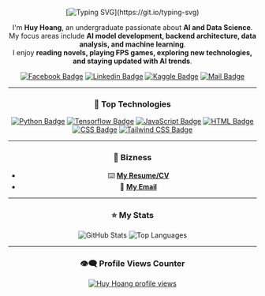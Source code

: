 <div align="center">

[![Typing SVG](https://readme-typing-svg.herokuapp.com?font=Calling+Code&size=50&duration=3000&pause=1000&color=0B6B65&background=21177700&center=true&vCenter=true&width=1000&height=100&separator=%3C&lines=Hi+There!%F0%9F%91%8B;+I'm+Huy+Hoang!)](https://git.io/typing-svg)

I'm **Huy Hoang**, an undergraduate passionate about **AI and Data Science**.  
My focus areas include **AI model development, backend architecture, data analysis, and machine learning**.  
I enjoy **reading novels, playing FPS games, exploring new technologies, and staying updated with AI trends**.  

[![Facebook Badge](https://img.shields.io/badge/Facebook-1877F2?style=for-the-badge&logo=facebook&logoColor=white)](https://www.facebook.com/profile.php?id=100008454588441) 
[![Linkedin Badge](https://img.shields.io/badge/LinkedIn-0077B5?style=for-the-badge&logo=linkedin&logoColor=white)](https://www.linkedin.com/in/hoang-huy-6b77a12a8/) 
[![Kaggle Badge](https://img.shields.io/badge/Kaggle-20BEFF?style=for-the-badge&logo=Kaggle&logoColor=white)](https://www.kaggle.com/hhhoang) 
[![Mail Badge](https://img.shields.io/badge/Gmail-D14836?style=for-the-badge&logo=gmail&logoColor=white)](mailto:ha.huy.hoang.tk@gmail.com)

---

### 🚀 Top Technologies

[![Python Badge](https://img.shields.io/badge/Python-14354C?style=for-the-badge&logo=python&logoColor=white)](#) 
[![Tensorflow Badge](https://img.shields.io/badge/TensorFlow-FF6F00?style=for-the-badge&logo=tensorflow&logoColor=white)](#) 
[![JavaScript Badge](https://img.shields.io/badge/JavaScript-323330?style=for-the-badge&logo=javascript&logoColor=F7DF1E)](#) 
[![HTML Badge](https://img.shields.io/badge/HTML5-E34F26?style=for-the-badge&logo=html5&logoColor=white)](#) 
[![CSS Badge](https://img.shields.io/badge/CSS3-1572B6?style=for-the-badge&logo=css3&logoColor=white)](#) 
[![Tailwind CSS Badge](https://img.shields.io/badge/Tailwind_CSS-38B2AC?style=for-the-badge&logo=tailwind-css&logoColor=white)](#) 

---

### 📂 Bizness

- :keyboard: [**My Resume/CV**](https://l1af.vercel.app/)  
- :email: [**My Email**](mailto:ha.huy.hoang.tk@gmail.com)  

---

### ⭐ My Stats

<img alt="GitHub Stats" src="https://github-readme-stats.vercel.app/api?username=l1aF-2027&show_icons=true&theme=transparent"/>
<img alt="Top Languages" src="https://github-readme-stats.vercel.app/api/top-langs/?username=l1aF-2027&layout=compact&&langs_count=8"/>

---

### 👁️‍🗨️ Profile Views Counter

[![Huy Hoang profile views](https://u8views.com/api/v1/github/profiles/114857534/views/day-week-month-total-count.svg)](https://u8views.com/github/l1aF-2027)

</div>
